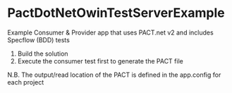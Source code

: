 # PactDotNetOwinTestServerExample
Example Consumer &amp; Provider app that uses PACT.net v2 and includes Specflow (BDD) tests

1. Build the solution
2. Execute the consumer test first to generate the PACT file

N.B. The output/read location of the PACT is defined in the app.config for each project
